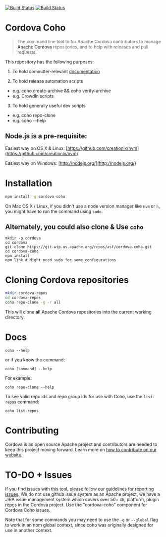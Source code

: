 <!--
#
# Licensed to the Apache Software Foundation (ASF) under one
# or more contributor license agreements.  See the NOTICE file
# distributed with this work for additional information
# regarding copyright ownership.  The ASF licenses this file
# to you under the Apache License, Version 2.0 (the
# "License"); you may not use this file except in compliance
# with the License.  You may obtain a copy of the License at
#
# http://www.apache.org/licenses/LICENSE-2.0
#
# Unless required by applicable law or agreed to in writing,
# software distributed under the License is distributed on an
# "AS IS" BASIS, WITHOUT WARRANTIES OR CONDITIONS OF ANY
#  KIND, either express or implied.  See the License for the
# specific language governing permissions and limitations
# under the License.
#
-->

[![Build Status](https://travis-ci.org/apache/cordova-coho.svg?branch=master)](https://travis-ci.org/apache/cordova-coho)
[![Build Status](https://ci.appveyor.com/api/projects/status/1y9yh5ys72h6l5sy)](https://ci.appveyor.com/project/stumped2/cordova-coho)

# Cordova Coho

> The command line tool to for Apache Cordova contributors to manage [ Apache Cordova](http://cordova.apache.org) repositories, and to help with releases and pull requests.

This repository has the following purposes:

1. To hold committer-relevant [documentation](docs/index.md)

2. To hold release automation scripts
  - e.g. coho create-archive && coho verify-archive
  - e.g. CrowdIn scripts

3. To hold generally useful dev scripts
  - e.g. coho repo-clone
  - e.g. coho --help

## Node.js is a pre-requisite:

Easiest way on OS X & Linux: 
    [https://github.com/creationix/nvm](https://github.com/creationix/nvm)

Easiest way on Windows:
    [http://nodejs.org/](http://nodejs.org/)

# Installation

```bash    
npm install -g cordova-coho
```    

On Mac OS X / Linux, if you didn't use a node version manager like `nvm` or `n`, you might have to run the command using `sudo`.    

## Alternately, you could also clone & Use `coho`

    mkdir -p cordova
    cd cordova
    git clone https://git-wip-us.apache.org/repos/asf/cordova-coho.git
    cd cordova-coho
    npm install
    npm link # Might need sudo for some configurations

# Cloning Cordova repositories

```bash
mkdir cordova-repos
cd cordova-repos
coho repo-clone -g -r all
```

This will clone **all** Apache Cordova repositories into the current working directory. 

# Docs

    coho --help

or if you know the command:


    coho [command] --help   

For example:

    coho repo-clone --help

To see valid repo ids and repo group ids for use with Coho, use the `list-repos` command:

    coho list-repos    


# Contributing
Cordova is an open source Apache project and contributors are needed to keep this project moving forward. Learn more on 
[how to contribute on our website][contribute]. 

# TO-DO + Issues

If you find issues with this tool, please follow our guidelines for [reporting issues]. 
We do not use github issue system as an Apache project, we have a JIRA issue management system which covers over 50+ cli, platform, 
plugin repos in the Cordova project. Use the "cordova-coho" component for Cordova Coho issues.

Note that for some commands you may need to use the `-g` or `--global` flag to work in an npm global context, since coho was originally designed for use in another context.

[Contribute]: http://cordova.apache.org/contribute/
[Reporting issues]: http://cordova.apache.org/contribute/issues.html